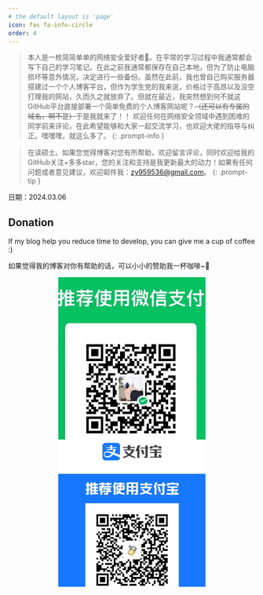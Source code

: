 ```yaml
---
# the default layout is 'page'
icon: fas fa-info-circle
order: 4
---
```

>本人是一枚简简单单的网络安全爱好者🙌。在平常的学习过程中我通常都会写下自己的学习笔记。在此之前我通常都保存在自己本地，但为了防止电脑损坏等意外情况，决定进行一些备份。虽然在此前，我也曾自己购买服务器搭建过一个个人博客平台，但作为学生党的我来说，价格过于高昂以及没空打理我的网站，久而久之就放弃了。但就在最近，我突然想到何不就这GitHub平台直接部署一个简单免费的个人博客网站呢？~~（还可以有专属的域名，啊不是）~~于是我就来了！！
>欢迎任何在网络安全领域中遇到困难的同学前来评论，在此希望能够和大家一起交流学习，也欢迎大佬的指导与纠正。嘿嘿嘿，就这么多了。
{: .prompt-info }

>在读硕士。如果您觉得博客对您有所帮助，欢迎留言评论，同时欢迎给我的GitHub关注+多多star，您的关注和支持是我更新最大的动力！如果有任何问题或者意见建议，欢迎邮件我：zy959536@gmail.com。
{: .prompt-tip }

日期：2024.03.06 




## Donation

If my blog help you reduce time to develop, you can give me a cup of coffee :)

如果觉得我的博客对你有帮助的话，可以小小的赞助我一杯咖啡~🙌

<center class="half">
    <img src="/img/1.jpg" width="300" alt="yuan"/>
    <img src="/img/2.jpg" width="300" alt="yuan"/>
</center>